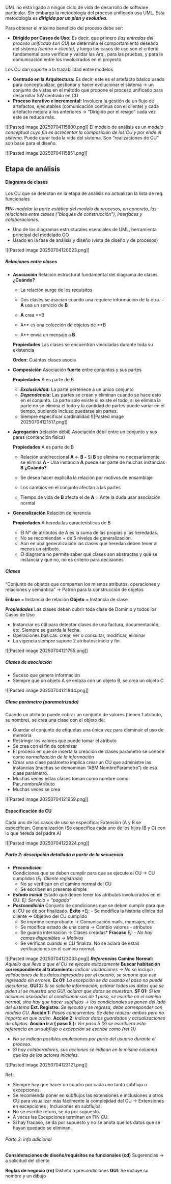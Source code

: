 UML no está ligado a ningún ciclo de vida de desarrollo de software particular. Sin embargo la metodología del proceso unificado usa UML. Esta metodología es _**dirigida por un plan y evolutiva.**_

Para obtener el máximo beneficio del proceso debe ser:

- **Dirigido por Casos de Uso:** Es decir, que primero _(las entradas del proceso unificado son CU_) se determina el comportamiento deseado del sistema _(centro = cliente)_, y luego los casos de uso son el criterio fundamental para verificar y validar las Arq., para las pruebas, y para la comunicación entre los involucrados en el proyecto.

Los CU dan soporte a la trazabilidad entre modelos

- **Centrado en la Arquitectura:** Es decir, este es el artefacto básico usado para conceptualizar, gestionar y hacer evolucionar el sistema → un conjunto de vistas en el método que propone el proceso unificado para desarrollar SW centrado en CU
- **Proceso iterativo e incremental:** Involucra la gestión de un flujo de artefactos, ejecutables (comunicación continua con el cliente) y cada artefacto mejora a los anteriores → “Dirigido por el resigo” cada vez este se reduce más.

![[Pasted image 20250704115800.png]]
El modelo de análisis es un *modelo conceptual cuyo fin es acrecentar la composición de los CU y por ende el sistema*. Puede durar toda la vida del sistema. Son “realizaciones de CU” son base para el diseño.

![[Pasted image 20250704115851.png]]

## Etapa de análisis

#### Diagrama de clases
Los CU que se detectan en la etapa de análisis no actualizan la lista de req. funcionales

**FIN:** *modelar la parte estática del modelo de procesos, en concreto, las relaciones entre clases (”bloques de construcción”), interfaces y colaboraciones.*

- Uno de los diagramas estructurales esenciales de UML, herramienta principal del modelado OO
- Usado en la fase de análisis y diseño (vista de diseño y de procesos)

![[Pasted image 20250704120023.png]]

##### Relaciones entre clases

* **Asociación** 
	Relación estructural fundamental del diagrama de clases
	**¿Cuándo?**

	- La relación surge de los requisitos

		
	- Dos clases se asocian cuando una requiere información de la otra. **-** **A** usa un servicio de **B**
	- **A** crea **B
	- A** es una colección de objetos de **B
	- A** envía un mensaje a **B**

	**Propiedades** Las clases se encuentran vinculadas durante toda su existencia

	**Orden:** Cuántas clases asocia
* **Composición**
	Asociación **fuerte** entre conjuntos y sus partes

	**Propiedades**
	A es parte de B

	- _**Exclusividad:**_ La parte pertenece a un único conjunto
	- _**Dependencia:**_ Las partes se crean y eliminan cuando se hace esto en el conjunto. La parte solo existe si existe el todo, si se elimina la parte no se elimina el todo y la cantidad de partes puede variar en el tiempo, pudiendo incluso quedarse sin partes.
	- Siempre especificar cardinalidad 
	![[Pasted image 20250704121517.png]]
	
* **Agregación** (relación débil)
	Asociación débil entre un conjunto y sus pares (contención física)

	**Propiedades** A es parte de B

	- Relación unidireccional **A** ← **B -** Si **B** se elimina no necesariamente se elimina **A -** Una instancia **A** puede ser parte de muchas instancias **B**
	**¿Cuándo?**

	- Se desea hacer explícita la relación por motivos de ensamblaje
	- Los cambios en el conjunto afectan a las partes
	- Tiempo de vida de **B** afecta el de **A**
	 💡 Ante la duda usar asociación normal
* **Generalización** 
	Relación de herencia

	**Propiedades**
	A hereda las características de B
	- El N° de atributos de A es la suma de las propias y las heredadas.
	- No se recomiendan + de 5 niveles de generalización.
	- Aún en una generalización las clases que heredan deben tener al menos un atributo.
	- El diagrama no permite saber qué clases son abstractas y qué se instancia y qué no, no es criterio para decisiones


##### Clases
“Conjunto de objetos que comparten los mismos atributos, operaciones y relaciones y semántica” → Patrón para la construcción de objetos

**Enlace** = Instancia de relación 
**Objeto** = Instancia de clase

***Propiedades***
Las clases deben cubrir toda clase de Dominio y todos los Casos de Uso
- Instanciar es útil para detectar clases de una factura, documentación, etc. Siempre se guarda la fecha.
- Operaciones básicas: crear, ver o consultar, modificar, eliminar
- La vigencia siempre supone 2 atributos: inicio y fin

![[Pasted image 20250704121755.png]]

##### Clases de asociación 

* Suceso que genera información
* Siempre que un objeto A se enlaza con un objeto B, se crea un objeto C

![[Pasted image 20250704121844.png]]
##### Clase parámetro (parametrizada) 
Cuando un atributo puede cobrar un conjunto de valores (tienen 1 atributo, su nombre), se crea una clase con el objeto de:

- Guardar el conjunto de etiquetas una única vez para disminuir el uso de memoria
- Restringir los valores que puede tomar el atributo
- Se crea con el fin de optimizar
- El proceso en que se inserta la creación de clases parámetro se conoce como _normalización de la información_
- Crear una clase parámetro implica crear un CU que administre las instancias (muchas se demominan “ABM NombreParámetro”) de esa clase parámetro.    
- Muchas veces estas clases toman como nombre como: Par_nombreAtributo
- Muchas veces se crea


![[Pasted image 20250704121959.png]]
#### Especificación de CU 

Cada uno de los casos de uso se especifica: Extensión (A y B se especifican, Generalización (Se especifica cada uno de los hijos (B y C) con lo que hereda del padre A)

![[Pasted image 20250704122924.png]]

##### Parte 2: descripción detallada a partir de la secuencia

- ***Precondición***    
    Condiciones que se deben cumplir para que se ejecute el CU → CU cumplidos (_Ej: Cliente registrado_)
    - No se verifican en el camino normal del CU
    - Se escriben en presente simple
- ***Estado inicial***
    Estado que deben tener los atributos involucrados en el CU. _Ej: Servicio = “pagado”_
- ***Postcondición***
    Conjunto de condiciones que se deben cumplir para que el CU se dé por finalizado.
    **Éxito**
    *Ej: - Se modifica la historia clínica del cliente → Objetivo del CU cumplido
    - Se imprime comprobante → Comunicación mails, mensajes, etc.
    - Se modifica estado de una cama → Cambio valores - atributos
    - Se guarda internación → Clases creadas*
    **Fracaso**
    _Ej: - No hay camas disponibles → Motivos_
    - Se verifican cuando el CU finaliza. No se aclara de estas verificaciones en el camino normal.

![[Pasted image 20250704123033.png]]
_**Referencias**_
**Camino Normal:** _Aquello que lleva a que el CU se ejecute exitosamente_
**Buscar habitación correspondiente al tratamiento:** _Indicar validaciones → No se incluye validaciones de los datos ingresados por el usuario, se supone que ese ingresado sin errores._
**Ex 01:** _La excepción se da cuando el paso no puede ejecutarse._
**GUI 2:** _Si se solicita información, aclarar todos los datos que se piden si se muestra una GUI, aclarar que datos se muestran._
**SF 01:** _Si las acciones asociadas al condicional son de 1 paso, se escribe en el camino normal, sino hay que hacer subflujos → los condicionales se ponen del lado del sistema_
**Ext. Registro:** _Se ejecuta y se regresa, debe corresponder con modelo CU._
**Acción 1:** _Pasos concurrentes: Se debe realizar ambos pero no importa en que orden._
**Acción 2:** _Indicar datos guardados y actualizaciones de objetos._
**Acción ir a { paso 5 }:** _Ver paso 5 (Si se escribiera esta referencia en un subflujo o excepción se escribe como {ret 1})_
- _No se indican posibles anulaciones por parte del usuario durante el proceso._
- _Si hay colaboradores, sus acciones se indican en la misma columna que las de los actores iniciales._

![[Pasted image 20250704123121.png]]

Ref;
- Siempre hay que hacer un cuadro por cada uno tanto subflujo o excepciones.
- Se recomienda poner en subflujos las extensiones e inclusiones a otros CU para visualizar más fácilmente la complejidad del CU → Extensiones en excepciones ; Inclusiones en subflujos.
- No se escribe return, se da por supuesto.
- A veces las Excepciones terminan en FIN CU.
- Si hay fracaso, se da por supuesto y no se anota que los datos que se hayan quedado se eliminan.

###### Parte 3: info adicional 
 **Consideraciones de diseño/requisitos no funcionales (cd)**
	Sugerencias → a solicitud del cliente

**Reglas de negocio (rn)**
	Distinto a precondiciones
 **GUI**:
	Se incluye su nombre y un dibujo



